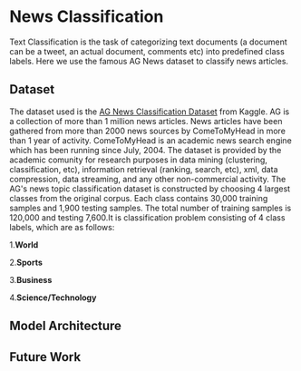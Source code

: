 # News Classification 

Text Classification is the task of categorizing text documents (a document can be a tweet, an actual document, comments etc) into predefined class labels. Here we use the famous AG News dataset to classify news articles.

## Dataset

The dataset used is the [AG News Classification Dataset](https://www.kaggle.com/amananandrai/ag-news-classification-dataset) from Kaggle. AG is a collection of more than 1 million news articles. News articles have been gathered from more than 2000 news sources by ComeToMyHead in more than 1 year of activity. ComeToMyHead is an academic news search engine which has been running since July, 2004. The dataset is provided by the academic comunity for research purposes in data mining (clustering, classification, etc), information retrieval (ranking, search, etc), xml, data compression, data streaming, and any other non-commercial activity. The AG's news topic classification dataset is constructed by choosing 4 largest classes from the original corpus. Each class contains 30,000 training samples and 1,900 testing samples. The total number of training samples is 120,000 and testing 7,600.It is classification problem consisting of 4 class labels, which are as follows:

1.**World**

2.**Sports**

3.**Business**

4.**Science/Technology**


## Model Architecture 


## Future Work
